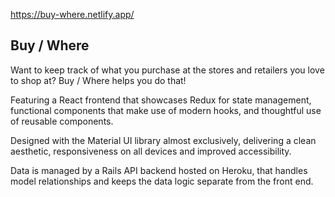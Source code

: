 https://buy-where.netlify.app/

## Buy / Where

Want to keep track of what you purchase at the stores and retailers you love to shop at? Buy / Where helps you do that! 

Featuring a React frontend that showcases Redux for state management, functional components that make use of modern hooks, and thoughtful use of reusable components. 

Designed with the Material UI library almost exclusively, delivering a clean aesthetic, responsiveness on all devices and improved accessibility.

Data is managed by a Rails API backend hosted on Heroku, that handles model relationships and keeps the data logic separate from the front end.